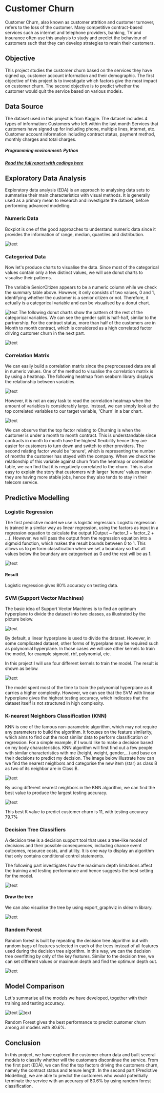 # Customer Churn
Customer Churn, also known as customer attrition and customer turnover, refers to the loss of the customer.
Many competitive contract-based services such as internet and telephone providers, banking, TV and insurance often use this analysis to study and predict the behaviour of customers such that they can develop strategies to retain their customers.


## Objective
This project studies the customer churn based on the services they have signed up, customer account information and their demographic. The first objective of this project is to investigate which factors give the most impact on customer churn. The second objective is to predict whether the customer would quit the service based on various models.


## Data Source
The dataset used in this project is from Kaggle. The dataset includes 4 types of information:
Customers who left within the last month
Services that customers have signed up for including phone, multiple lines, internet, etc.
Customer account information including contract status, payment method, monthly charges and total charges.

##### Programming environment: Python

##### [Read the full report with codings here](http)

## Exploratory Data Analysis
Exploratory data analysis (EDA) is an approach to analysing data sets to summarise their main characteristics with visual methods. It is generally used as a primary mean to research and investigate the dataset, before performing advanced modelling.

### Numeric Data
Boxplot is one of the good approaches to understand numeric data since it provides the information of range, median, quantiles and distribution.

![text](https://github.com/tommy539/Data-Science-Project/blob/master/Customer%20Churn%20Study/images/Boxplot.png)

### Categorical Data
Now let's produce charts to visualise the data. Since most of the categorical values contain only a few distinct values, we will use donut charts to visualise their patterns.

The variable SeniorCitizen appears to be a numeric column while we check the summary table above. However, it only consists of two values, 0 and 1, identifying whether the customer is a senior citizen or not. Therefore, it actually is a categorical variable and can be visualised by a donut chart.

![text](https://github.com/tommy539/Data-Science-Project/blob/master/Customer%20Churn%20Study/images/donut.png)
The following donut charts show the pattern of the rest of the categorical variables. 
We can see the gender split is half-half, similar to the partnership. For the contract status, more than half of the customers are in Month to month contract, which is considered as a high correlated factor driving customer churn in the next part.

![text](https://github.com/tommy539/Data-Science-Project/blob/master/Customer%20Churn%20Study/images/donut2.png)

### Correlation Matrix
We can easily build a correlation matrix since the preprocessed data are all in numeric values. 
One of the method to visualise the correlation matrix is by using a heatmap. The following heatmap from seaborn library displays the relationship between variables.

![text](https://github.com/tommy539/Data-Science-Project/blob/master/Customer%20Churn%20Study/images/correlation.png)

However, it is not an easy task to read the correlation heatmap when the amount of variables is considerably large. Instead, we can simply look at the top correlated variables to our target variable, 'Churn' in a bar chart.

![text](https://github.com/tommy539/Data-Science-Project/blob/master/Customer%20Churn%20Study/images/corr-bar.png)

We can observe that the top factor relating to Churning is when the customer is under a month to month contract. This is understandable since contracts in month to month have the highest flexibility hence they are easier for customers to turn down and switch to other providers.
The second relating factor would be 'tenure', which is representing the number of months the customer has stayed with the company. When we check the relationship of this variable against churn from the heatmap or correlation table, we can find that it is negatively correlated to the churn. This is also easy to explain the story that customers with larger 'tenure' values mean they are having more stable jobs, hence they also tends to stay in their telecom service.

## Predictive Modelling

### Logistic Regression
The first predictive model we use is logistic regression. Logistic regression is trained in a similar way as linear regression, using the factors as input in a regression equation to calculate the output (Output ~ factor_1 + factor_2 + ...).
However, we will pass the output from the regression equation into a sigmoid function, which makes the result bounds between 0 to 1. This allows us to perform classification when we set a boundary so that all values below the boundary are categorised as 0 and the rest will be as 1.

![text](https://github.com/tommy539/Data-Science-Project/blob/master/Customer%20Churn%20Study/images/LR-result.png)

#### Result
Logistic regression gives 80% accuracy on testing data. 

### SVM (Support Vector Machines)
The basic idea of Support Vector Machines is to find an optimum hyperplane to divide the dataset into two classes, as illustrated by the picture below.

![text](https://github.com/tommy539/Data-Science-Project/blob/master/Customer%20Churn%20Study/images/svm-demo.png)

By default, a linear hyperplane is used to divide the dataset. However, in some complicated dataset, other forms of hyperplane may be required such as polynomial hyperplane. In those cases we will use other kernels to train the model, for example sigmoid, rbf, polynomial, etc.

In this project I will use four different kernels to train the model. The result is shown as below.

![text](https://github.com/tommy539/Data-Science-Project/blob/master/Customer%20Churn%20Study/images/SVC-result.png)

The model spent most of the time to train the polynomial hyperplane as it carries a higher complexity. However, we can see that the SVM with linear hyperplane gives the highest testing accuracy, which indicates that the dataset itself is not structured in high complexity.

### K-nearest Neighbors Classification (KNN)
KNN is one of the famous non-parametric algorithm, which may not require any parameters to build the algorithm. It focuses on the feature similarity, which aims to find out the most similar data to perform classification or regression. 
For a simple example, if I would like to make a decision based on my body characteristics. KNN algorithm will first find out a few people with similar characteristics with me (height, weight, gender,...) and base on their decisions to predict my decision.
The image below illustrate how can we find the nearest neighbors and categorise the new item (star) as class B as two of its neighbor are in Class B.

![text](https://github.com/tommy539/Data-Science-Project/blob/master/Customer%20Churn%20Study/images/KNN-demo.png)

By using different nearest neighbors in the KNN algorithm, we can find the best value to produce the largest testing accuracy.

![text](https://github.com/tommy539/Data-Science-Project/blob/master/Customer%20Churn%20Study/images/KNN-performance.png)

This best K value to predict customer churn is 11, with testing accuracy 79.7%

### Decision Tree Classifiers
A decision tree is a decision support tool that uses a tree-like model of decisions and their possible consequences, including chance event outcomes, resource costs, and utility. It is one way to display an algorithm that only contains conditional control statements.

The following part investigates how the maximum depth limitations affect the training and testing performance and hence suggests the best setting for the model.

![text](https://github.com/tommy539/Data-Science-Project/blob/master/Customer%20Churn%20Study/images/DT-performance.png)

#### Draw the tree
We can also visualise the tree by using export_graphviz in sklearn library.

![text](https://github.com/tommy539/Data-Science-Project/blob/master/Customer%20Churn%20Study/images/DT-tree.png)


### Random Forest
Random forest is built by repeating the decision tree algorithm but with random bags of features selected in each of the trees instead of all features used during the decision tree algorithm. In this way, we can the decision tree overfitting by only of the key features.
Similar to the decision tree, we can set different values or maximum depth and find the optimum depth out.

![text](https://github.com/tommy539/Data-Science-Project/blob/master/Customer%20Churn%20Study/images/RF-performance.png)


## Model Comparison
Let's summarise all the models we have developed, together with their training and testing accuracy.

![text](https://github.com/tommy539/Data-Science-Project/blob/master/Customer%20Churn%20Study/images/Model-performance.png)
![text](https://github.com/tommy539/Data-Science-Project/blob/master/Customer%20Churn%20Study/images/Model_comparision.png)

Random Forest gives the best performance to predict customer churn among all models with 80.6%.

## Conclusion
In this project, we have explored the customer churn data and built several models to classify whether will the customers discontinue the service. From the first part (EDA), we can find the top factors driving the customers churn, namely the contract status and tenure length. In the second part (Predictive Modelling), we are able to predict the customers who would potentially terminate the service with an accuracy of 80.6% by using random forest classification.
